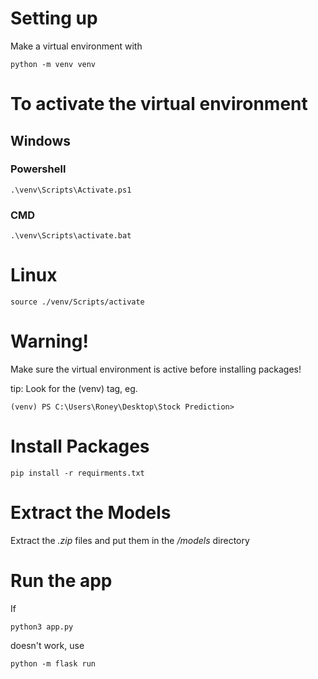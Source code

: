 # Setting up

Make a virtual environment with
```
python -m venv venv
```

# To activate the virtual environment
## Windows
### Powershell
```
.\venv\Scripts\Activate.ps1
```
### CMD
```
.\venv\Scripts\activate.bat
```
# Linux
```
source ./venv/Scripts/activate  
```

# Warning!
Make sure the virtual environment is active before installing packages!

tip: Look for the (venv) tag, eg.
```
(venv) PS C:\Users\Roney\Desktop\Stock Prediction>
```

# Install Packages
```
pip install -r requirments.txt
```

# Extract the Models


Extract the *.zip* files and put them in the */models* directory


# Run the app

If 
```
python3 app.py
```
doesn't work, use 
```
python -m flask run
```
